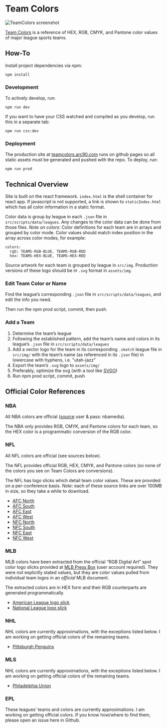 # Team Colors

![TeamColors screenshot](http://i.imgur.com/Q7q1Ji7.png)

[Team Colors](http://teamcolors.arc90.com/) is a reference of HEX, RGB, CMYK, and Pantone color values of major league sports teams.

## How-To

Install project dependencies via npm:

```
npm install
```

### Development

To actively develop, run:

```
npm run dev
```

If you want to have your CSS watched and compiled as you develop, run this in a separate tab:

```
npm run css:dev
```

### Deployment

The production site at [teamcolors.arc90.com](http://teamcolors.arc90.com) runs on github pages so all static assets must be generated and pushed with the repo. To deploy, run:

```
npm run prod
```

## Technical Overview

Site is built on the react framework. `index.html` is the shell container for react app. If javascript is not supported, a link is shown to `staticIndex.html` which has all color information in a static format.

Color data is group by league in each `.json` file in `src/scripts/data/leagues`. Any changes to the color data can be done from those files. *Note on colors*: Color definitions for each team are in arrays and grouped by color mode. Color values should match index position in the array across color modes, for example:

```
colors:
  rgb: TEAMS-RGB-BLUE, TEAMS-RGB-RED
  hex: TEAMS-HEX-BLUE, TEAMS-HEX-RED
```

Source artwork for each team is grouped by league in `src/img`. Production versions of these logo should be in `.svg` format in `assets/img`.

### Edit Team Color or Name

Find the league’s corresponding `.json` file in `src/scripts/data/leagues`, and edit the info you need.

Then run the npm prod script, commit, then push.

### Add a Team

1. Determine the team’s league
2. Following the established pattern, add the team’s name and colors in its league’s `.json` file in `src/scripts/data/leagues`
3. Add a vector logo for the team in its corresponding `.sketch` league file in `src/img/` with the team’s name (as referenced in its `.json` file) in lowercase with hyphens, i.e. "utah-jazz"
4. Export the team’s `.svg` logo to `assets/img/`
5. Preferably, optimize the svg (with a tool like [SVGO](https://github.com/svg/svgo))
6. Run npm prod script, commit, push


## Official Color References

### NBA

All NBA colors are official ([source](http://courtside.nba.com/QuickPlace/nbalogo/Main.nsf/$defaultview/AD4C002C7D0F37A285257D660058EAED/$File/NBA%20Primary%20Composite_14-15PLAYOFFS.pdf?OpenElement) user & pass: nbamedia).

The NBA only provides RGB, CMYK, and Pantone colors for each team, so the HEX color is a programmatic conversion of the RGB color.

### NFL

All NFL colors are official (see sources below).

The NFL provides official RGB, HEX, CMYK, and Pantone colors (so none of the colors you see on Team Colors are conversions).

The NFL has logo slicks which detail team color values. These are provided on a per-conference basis. *Note*: each of these source links are over 100MB in size, so they take a while to download.
- [AFC North](http://www.nflmedia.com/afc_north.zip)
- [AFC South](http://www.nflmedia.com/afc_south.zip)
- [AFC East](http://www.nflmedia.com/afc_east.zip)
- [AFC West](http://www.nflmedia.com/afc_west.zip)
- [NFC North](http://www.nflmedia.com/nfc_north.zip)
- [NFC South](http://www.nflmedia.com/nfc_south.zip)
- [NFC East](http://www.nflmedia.com/nfc_east.zip)
- [NFC West](http://www.nflmedia.com/nfc_west.zip)

### MLB

MLB colors have been extracted from the official “RGB Digital Art” spot color logo slicks provided at [MLB Press Box](http://mlbpressbox.mlbstyleguide.com) (user account required). They were not explicitly stated values, but they are color values pulled from individual team logos in an *official* MLB document.

The extracted colors are in HEX form and their RGB counterparts are generated programmatically.

- [American League logo slick](http://i.imgur.com/RP5kBSI.png)
- [National League logo slick](http://i.imgur.com/FcuizSx.png)

### NHL

NHL colors are currently approximations, with the exceptions listed below. I am working on getting official colors of the remaining teams.

- [Pittsburgh Penguins](http://penguins.nhl.com/v2/ext/pdf/15.16%20Sponsor%20Playbook/2015-16%20Partner%20Playbook%20-%20Brand%20Style%20Guide%20-%2019.pdf)

### MLS

NHL colors are currently approximations, with the exceptions listed below. I am working on getting official colors of the remaining teams.

- [Philadelphia Union](http://portfolios.scad.edu/gallery/36587433/Philadelphia-Union-Brand-Guidelines)

### EPL

These leagues’ teams and colors are currently approximations. I am working on getting official colors. If you know how/where to find them, please open an issue here in Github.
